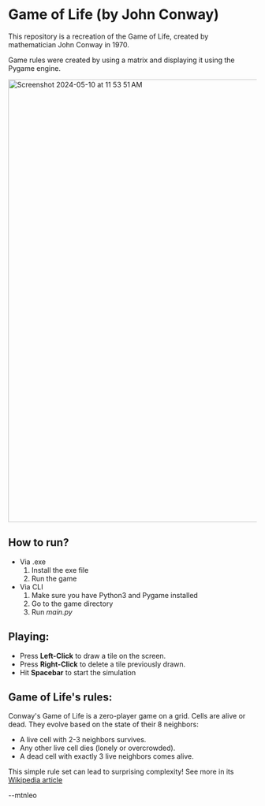 # Game of Life (by John Conway)
This repository is a recreation of the Game of Life, created by mathematician John Conway
in 1970.

Game rules were created by using a matrix and displaying it using the Pygame engine.

<img width="899" alt="Screenshot 2024-05-10 at 11 53 51 AM" src="https://github.com/mtnleo/game_of_life/assets/118694913/35fbaf5d-fdfb-4287-b70d-cd336b4c02e1">

## How to run?
- Via .exe
  1. Install the exe file
  2. Run the game
- Via CLI
  1. Make sure you have Python3 and Pygame installed
  2. Go to the game directory
  3. Run _main.py_

## Playing:
- Press **Left-Click** to draw a tile on the screen.
- Press **Right-Click** to delete a tile previously drawn.
- Hit **Spacebar** to start the simulation

## Game of Life's rules:
Conway's Game of Life is a zero-player game on a grid. Cells are alive or dead. They evolve based on the
state of their 8 neighbors:
- A live cell with 2-3 neighbors survives.
- Any other live cell dies (lonely or overcrowded).
- A dead cell with exactly 3 live neighbors comes alive.

This simple rule set can lead to surprising complexity! See more in its [Wikipedia article]([url](https://en.wikipedia.org/wiki/Conway%27s_Game_of_Life))

--mtnleo
